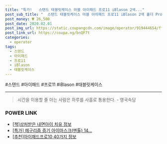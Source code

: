 ```yaml
--- 
title: "특가!   스탠드 태블릿케이스 마블 아이패드 프로11 iBlason 2색..." 
post_sub_title: "  스탠드 태블릿케이스 마블 아이패드 프로11 iBlason 2색 홀더 Pro11 펜슬 케이스" 
post_money: ₩ 26,500 
post_date: 2020.02.01 
post_img_url: https://static.coupangcdn.com/image/operator/919444654/ff696345-6cec-1a31-75f9-0c7d0d80e95b.jpg 
post_link_url: https://coupa.ng/bnQF7t 
categories: 
  - operator 
tags: 
  - 스탠드 
  - 아이패드 
  - 프로11 
  - iBlason 
  - 태블릿케이스 
--- 
```

  #스탠드 #아이패드 #프로11 #iBlason #태블릿케이스 
<hr> 

> 시간을 이용할 줄 아는 사람은 하루를 사흘로 통용한다. - 영국속담 


### POWER LINK

* <a href="https://blog.naver.com/fasyy4321/221760434667" target="_blank">[책]상처받은 내면아이 치유 정보</a>
* <a href="https://blog.naver.com/santokki14/221790051326" target="_blank">[특가] 메구리즘 증기 아이마스크(멘톨) 14...</a>
* <a href="https://blog.naver.com/fasyy4321/221784610474" target="_blank">[추천]아이패드프로10 40가지 정보</a>
